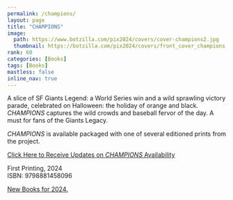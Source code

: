 ```yaml
---
permalink: /champions/
layout: page
title: "CHAMPIONS"
image:
  path: https://www.botzilla.com/pix2024/covers/cover-champions2.jpg
  thumbnail: https://botzilla.com/pix2024/covers/front_cover_champions.jpg
rank: 60
categories: [Books]
tags: [Books]
mastless: false
inline_nav: true
---
```


A slice of SF Giants Legend: a World Series win and a wild sprawling victory parade, celebrated on Halloween: the holiday of orange and black. _CHAMPIONS_ captures the wild crowds and baseball fervor of the day. A must for fans of the Giants Legacy.

_CHAMPIONS_ is available packaged with one of several editioned prints from the project.

<a class="btn btn--info btn--large" href="mailto:kevin+books@vumondo.com?subject=Updates%20on%20CHAMPIONS&body=Please%20keep%20me%20informed%20of%20updates%20on%20sales%20availability%20of%20%22CHAMPIONS%22">Click Here to Receive Updates on _CHAMPIONS_ Availability</a>

First Printing, 2024<br/>ISBN: 9798881458096

<a href="{{ site.url }}/book24">New Books for 2024.</a>

<!--
<figure class="align-center">
<img src="https://www.botzilla.com/pix2024/Bjorke-AATS-BizCard-sRGB-web.jpg">
<figcaption>See You on June First</figcaption>
</figure>
-->